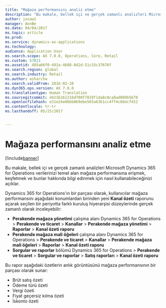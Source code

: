 ```yaml
---
title: "Mağaza performansını analiz etme"
description: "Bu makale, bellek içi ve gerçek zamanlı analizleri Microsoft Dynamics 365 for Operations verilerinizi temel alan mağaza performansına erişmek, keşfetmek ve bunlar hakkında bilgi edinmek için nasıl kullanabileceğinizi açıklar."
author: josaw1
manager: AnnBe
ms.date: 04/04/2017
ms.topic: article
ms.prod: 
ms.service: dynamics-ax-applications
ms.technology: 
audience: Application User
ms.search.scope: AX 7.0.0, Operations, Core, Retail
ms.custom: 57811
ms.assetid: 495a66f0-491a-4688-842d-51c33c37676f
ms.search.region: global
ms.search.industry: Retail
ms.author: asharchw
ms.search.validFrom: 2016-02-28
ms.dyn365.ops.version: AX 7.0.0
ms.translationtype: Human Translation
ms.sourcegitcommit: d421b161216d700f7819f1da8c0ca8ad089b5670
ms.openlocfilehash: e31e24e06bb069ebe565a63b1cc4ff4c66dcf452
ms.contentlocale: tr-tr
ms.lasthandoff: 05/25/2017


---
```


# <a name="analyze-store-performance"></a>Mağaza performansını analiz etme

[!include[banner](includes/banner.md)]


Bu makale, bellek içi ve gerçek zamanlı analizleri Microsoft Dynamics 365 for Operations verilerinizi temel alan mağaza performansına erişmek, keşfetmek ve bunlar hakkında bilgi edinmek için nasıl kullanabileceğinizi açıklar. 

Dynamics 365 for Operations'ın bir parçası olarak, kullanıcılar mağaza performansını aşağıdaki konumlardan birinden yeni **Kanal özeti** raporunu açarak seçilen bir periyotta farklı kuruluş hiyerarşisi düzeylerinde gerçek zamanlı olarak inceleyebilir:

-   **Perakende mağaza yönetimi** çalışma alanı Dynamics 365 for Operations &gt; **Perakende ve ticaret** &gt; **Kanallar** &gt; **Perakende mağaza yönetimi** &gt; **Raporlar** &gt; **Kanal özeti raporu**
-   **Perakende mağaza mali öğeleri** çalışma alanı Dynamics 365 for Operations &gt; **Perakende ve ticaret** &gt; **Kanallar** &gt; **Perakende mağaza mali öğeleri** &gt; **Raporlar** &gt; **Kanal özeti raporu**
-   **Sorgular ve raporlar** bölümü Dynamics 365 for Operations &gt; **Perakende ve ticaret** &gt; **Sorgular ve raporlar** &gt; **Satış raporları** &gt; **Kanal özeti raporu**

Bu rapor aşağıdaki özetlerin anlık görüntüsünü mağaza performansının bir parçası olarak sunar:

-   Brüt satış özeti
-   Ödeme türü özeti
-   Vergi özeti
-   Fiyat geçersiz kılma özeti
-   İskonto özeti



